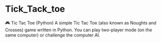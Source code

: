 # Tick_Tack_toe
🎮 Tic Tac Toe (Python)  A simple Tic Tac Toe (also known as Noughts and Crosses) game written in Python. You can play two-player mode (on the same computer) or challenge the computer AI.
